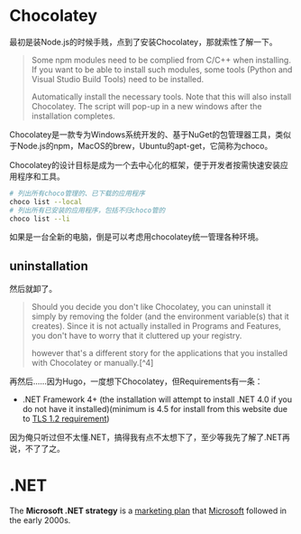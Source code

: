 # Chocolatey

最初是装Node.js的时候手贱，点到了安装Chocolatey，那就索性了解一下。

> Some npm modules need to be complied from C/C++ when installing. If you want to be able to install such modules, some tools (Python and Visual Studio Build Tools) need to be installed.
>
> Automatically install the necessary tools. Note that this will also install Chocolatey. The script will pop-up in a new windows after the installation completes.

Chocolatey是一款专为Windows系统开发的、基于NuGet的包管理器工具，类似于Node.js的npm，MacOS的brew，Ubuntu的apt-get，它简称为choco。

Chocolatey的设计目标是成为一个去中心化的框架，便于开发者按需快速安装应用程序和工具。

```bash
# 列出所有choco管理的、已下载的应用程序
choco list --local
# 列出所有已安装的应用程序，包括不归choco管的
choco list --li
```

如果是一台全新的电脑，倒是可以考虑用chocolatey统一管理各种环境。

## uninstallation

然后就卸了。

> Should you decide you don't like Chocolatey, you can uninstall it simply by removing the folder (and the environment variable(s) that it creates). Since it is not actually installed in Programs and Features, you don't have to worry that it cluttered up your registry.
>
> however that's a different story for the applications that you installed with Chocolatey or manually.[^4]

再然后……因为Hugo，一度想下Chocolatey，但Requirements有一条：

- .NET Framework 4+ (the installation will attempt to install .NET 4.0 if you do not have it installed)(minimum is 4.5 for install from this website due to [TLS 1.2 requirement](https://chocolatey.org/blog/remove-support-for-old-tls-versions))

因为俺只听过但不太懂.NET，搞得我有点不太想下了，至少等我先了解了.NET再说，不了了之。





# .NET

The **Microsoft .NET strategy** is a [marketing plan](https://en.wikipedia.org/wiki/Marketing_plan) that [Microsoft](https://en.wikipedia.org/wiki/Microsoft) followed in the early 2000s.

